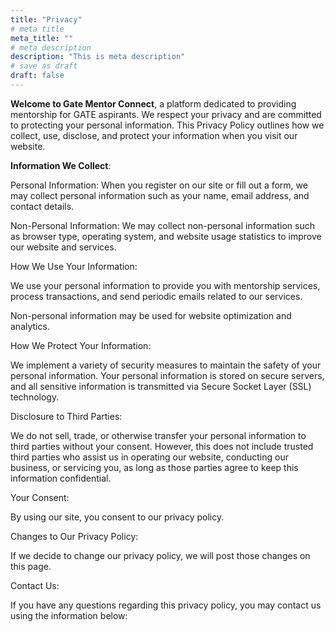 ```yaml
---
title: "Privacy"
# meta title
meta_title: ""
# meta description
description: "This is meta description"
# save as draft
draft: false
---
```


**Welcome to Gate Mentor Connect**, a platform dedicated to providing mentorship for GATE aspirants. We respect your privacy and are committed to protecting your personal information. This Privacy Policy outlines how we collect, use, disclose, and protect your information when you visit our website.

**Information We Collect**:

Personal Information: When you register on our site or fill out a form, we may collect personal information such as your name, email address, and contact details.

Non-Personal Information: We may collect non-personal information such as browser type, operating system, and website usage statistics to improve our website and services.

How We Use Your Information:

We use your personal information to provide you with mentorship services, process transactions, and send periodic emails related to our services.

Non-personal information may be used for website optimization and analytics.

How We Protect Your Information:

We implement a variety of security measures to maintain the safety of your personal information. Your personal information is stored on secure servers, and all sensitive information is transmitted via Secure Socket Layer (SSL) technology.

Disclosure to Third Parties:

We do not sell, trade, or otherwise transfer your personal information to third parties without your consent. However, this does not include trusted third parties who assist us in operating our website, conducting our business, or servicing you, as long as those parties agree to keep this information confidential.

Your Consent:

By using our site, you consent to our privacy policy.

Changes to Our Privacy Policy:

If we decide to change our privacy policy, we will post those changes on this page.

Contact Us:

If you have any questions regarding this privacy policy, you may contact us using the information below:
